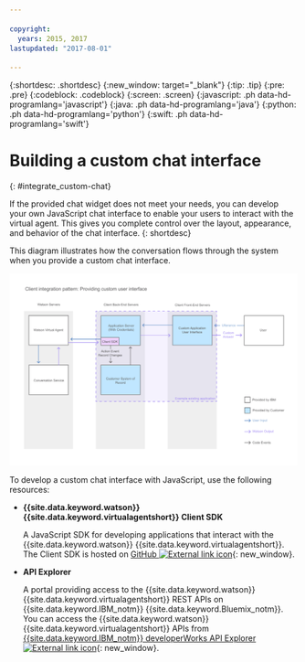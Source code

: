 ```yaml
---

copyright:
  years: 2015, 2017
lastupdated: "2017-08-01"

---
```


{:shortdesc: .shortdesc}
{:new_window: target="_blank"}
{:tip: .tip}
{:pre: .pre}
{:codeblock: .codeblock}
{:screen: .screen}
{:javascript: .ph data-hd-programlang='javascript'}
{:java: .ph data-hd-programlang='java'}
{:python: .ph data-hd-programlang='python'}
{:swift: .ph data-hd-programlang='swift'}

# Building a custom chat interface
{: #integrate_custom-chat}

If the provided chat widget does not meet your needs, you can develop your own JavaScript chat interface to enable your users to interact with the virtual agent. This gives you complete control over the layout, appearance, and behavior of the chat interface.
{: shortdesc}

This diagram illustrates how the conversation flows through the system when you provide a custom chat interface.

![Shows the IBM Chat Widget swapped out for a custom user interface.](images/custom_ui_new.png)

To develop a custom chat interface with JavaScript, use the following resources:

- **{{site.data.keyword.watson}} {{site.data.keyword.virtualagentshort}} Client SDK**

    A JavaScript SDK for developing applications that interact with the {{site.data.keyword.watson}} {{site.data.keyword.virtualagentshort}}. The Client SDK is hosted on [GitHub ![External link icon](../../icons/launch-glyph.svg "External link icon")](https://github.com/watson-virtual-agents/client-sdk){: new_window}.

- **API Explorer**

    A portal providing access to the {{site.data.keyword.watson}} {{site.data.keyword.virtualagentshort}} REST APIs on {{site.data.keyword.IBM_notm}} {{site.data.keyword.Bluemix_notm}}. You can access the {{site.data.keyword.watson}} {{site.data.keyword.virtualagentshort}} APIs from [{{site.data.keyword.IBM_notm}} developerWorks API Explorer ![External link icon](../../icons/launch-glyph.svg "External link icon")](https://developer.ibm.com/api/view/id-339:title-Watson_Virtual_Agent){: new_window}.
